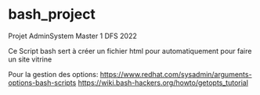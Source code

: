 # bash_project
Projet AdminSystem  Master 1 DFS 2022

Ce Script bash sert à créer un fichier html pour automatiquement pour faire un site vitrine 

Pour la gestion des options:
https://www.redhat.com/sysadmin/arguments-options-bash-scripts
https://wiki.bash-hackers.org/howto/getopts_tutorial